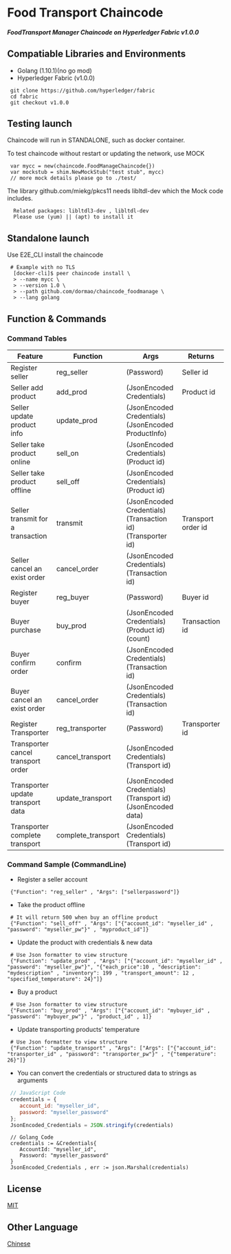 # Food Transport Chaincode
##### FoodTransport Manager Chaincode on Hyperledger Fabric v1.0.0

## Compatiable Libraries and Environments
* Golang (1.10.1)(no go mod)
* Hyperledger Fabric (v1.0.0)
```
 git clone https://github.com/hyperledger/fabric
 cd fabric
 git checkout v1.0.0
```

## Testing launch
Chaincode will run in STANDALONE, such as docker container.

To test chaincode without restart or updating the network, use MOCK
```
 var mycc = new(chaincode.FoodManageChaincode{})
 var mockstub = shim.NewMockStub("test stub", mycc)
 // more mock details please go to ./test/
```
The library github.com/miekg/pkcs11 needs libltdl-dev which the Mock code includes.
```
  Related packages: libltdl3-dev , libltdl-dev
  Please use (yum) || (apt) to install it
```

## Standalone launch
Use E2E_CLI install the chaincode
```
 # Example with no TLS
  [docker-cli]$ peer chaincode install \
  > --name mycc \
  > --version 1.0 \
  > --path github.com/dormao/chaincode_foodmanage \
  > --lang golang
```

## Function & Commands
### Command Tables
| Feature | Function | Args | Returns |
| - | - | - | - |
| Register seller | reg_seller | (Password) | Seller id |
| Seller add product | add_prod | (JsonEncoded Credentials) | Product id |
| Seller update product info | update_prod | (JsonEncoded Credentials) (JsonEncoded ProductInfo) | |
| Seller take product online | sell_on | (JsonEncoded Credentials) (Product id) ||
| Seller take product offline | sell_off | (JsonEncoded Credentials) (Product id) ||
| Seller transmit for a transaction | transmit | (JsonEncoded Credentials) (Transaction id) (Transporter id) | Transport order id |
| Seller cancel an exist order | cancel_order | (JsonEncoded Credentials) (Transaction id) ||
| Register buyer | reg_buyer | (Password) | Buyer id |
| Buyer purchase | buy_prod | (JsonEncoded Credentials) (Product id) (count) | Transaction id |
| Buyer confirm order | confirm | (JsonEncoded Credentials) (Transaction id) ||
| Buyer cancel an exist order | cancel_order | (JsonEncoded Credentials) (Transaction id) ||
| Register Transporter | reg_transporter | (Password) | Transporter id |
| Transporter cancel transport order | cancel_transport | (JsonEncoded Credentials) (Transport id) ||
| Transporter update transport data | update_transport | (JsonEncoded Credentials) (Transport id) (JsonEncoded data) ||
| Transporter complete transport | complete_transport | (JsonEncoded Credentials) (Transport id) ||
### Command Sample (CommandLine)
* Register a seller account
~~~
 {"Function": "reg_seller" , "Args": ["sellerpassword"]}
~~~
* Take the product offline
~~~
 # It will return 500 when buy an offline product
 {"Function": "sell_off" , "Args": ["{"account_id": "myseller_id" , "password": "myseller_pw"}" , "myproduct_id"]}
~~~
* Update the product with credentials & new data
~~~
 # Use Json formatter to view structure 
 {"Function": "update_prod" , "Args": ["{"account_id": "myseller_id" , "password": "myseller_pw"}", "{"each_price":10 , "description": "mydescription" , "inventory": 199 , "transport_amount": 12 , "specified_temperature": 24}"]}
~~~
* Buy a product
~~~
 # Use Json formatter to view structure
 {"Function": "buy_prod" , "Args": ["{"account_id": "mybuyer_id" , "password": "mybuyer_pw"}" , "product_id" , 1]}
~~~
* Update transporting products' temperature
~~~
 # Use Json formatter to view structure
 {"Function": "update_transport" , "Args": ["Args": ["{"account_id": "transporter_id" , "password": "transporter_pw"}" , "{"temperature": 26}"]}
~~~
* You can convert the credentials or structured data to strings as arguments
```javascript
 // JavaScript Code
 credentials = {
    account_id: "myseller_id",
    password: "myseller_password"
 };
 JsonEncoded_Credentials = JSON.stringify(credentials)
```
```golang
 // Golang Code
 credentials := &Credentials{
    AccountId: "myseller_id",
    Password: "myseller_password"
 }
 JsonEncoded_Credentials , err := json.Marshal(credentials)
```

## License
[MIT](https://opensource.org/licenses/MIT)

## Other Language
[Chinese](./README_cn.md)